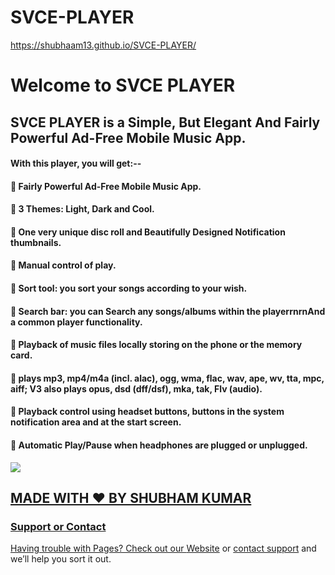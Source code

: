 # SVCE-PLAYER

https://shubhaam13.github.io/SVCE-PLAYER/

# Welcome to SVCE PLAYER

## SVCE PLAYER is a Simple, But Elegant And Fairly Powerful Ad-Free Mobile Music App.

#### With this player, you will get:--

#### 🎵 Fairly Powerful Ad-Free Mobile Music App. <br>
#### 🎵 3 Themes: Light, Dark and Cool. <br>
#### 🎵 One very unique disc roll and Beautifully Designed Notification thumbnails. <br>
#### 🎵 Manual control of play. <br>
#### 🎵 Sort tool: you sort your songs according to your wish. <br>
#### 🎵 Search bar: you can Search any songs/albums within the playerrnrnAnd a common player functionality. <br>
#### 🎵 Playback of music files locally storing on the phone or the memory card. <br>
#### 🎵 plays mp3, mp4/m4a (incl. alac), ogg, wma, flac, wav, ape, wv, tta, mpc, aiff; V3 also plays opus, dsd (dff/dsf), mka, tak, Flv (audio). <br>
#### 🎵 Playback control using headset buttons, buttons in the system notification area and at the start screen. <br>
#### 🎵 Automatic Play/Pause when headphones are plugged or unplugged. <br>


<a href="https://github.com/shubhaam13/SVCE-PLAYER/releases/download/1.0/svceplayer.apk">
<img src="https://user-images.githubusercontent.com/55135227/126668577-df418040-c7bd-4f46-8304-9df83a26a3e1.png">
  
## MADE WITH ❤️ BY SHUBHAM KUMAR

### Support or Contact

Having trouble with Pages? Check out our [Website](https://shubhaam13.github.io/) or [contact support](https://shubhaam13.github.io/) and we’ll help you sort it out.
